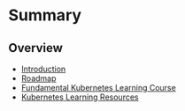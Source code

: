 # Summary

## Overview

* [Introduction](README.md)
* [Roadmap](docs/roadmap.md)
* [Fundamental Kubernetes Learning Course](fundamental-kubernetes-learning-course.md)
* [Kubernetes Learning Resources](kubernetes-learning-resources.md)

